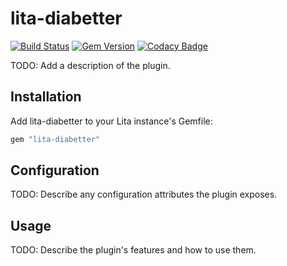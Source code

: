 # lita-diabetter

[![Build Status][travis-img]][travis-url]
[![Gem Version][gem-img]][gem-url]
[![Codacy Badge][codacy-img]][codacy-url]

TODO: Add a description of the plugin.

## Installation

Add lita-diabetter to your Lita instance's Gemfile:

``` ruby
gem "lita-diabetter"
```

## Configuration

TODO: Describe any configuration attributes the plugin exposes.

## Usage

TODO: Describe the plugin's features and how to use them.


[travis-url]: https://travis-ci.org/cascer1/lita-diabetter.png?branch=master
[travis-img]: https://travis-ci.org/cascer1/lita-diabetter
[gem-url]: https://badge.fury.io/rb/lita-diabetter.svg
[gem-img]: https://badge.fury.io/rb/lita-diabetter
[codacy-url]: https://www.codacy.com/app/cascer1/lita-diabetter?utm_source=github.com&amp;utm_medium=referral&amp;utm_content=cascer1/lita-diabetter&amp;utm_campaign=Badge_Grade
[codacy-img]: https://api.codacy.com/project/badge/Grade/218ed88601a243ccae18e98e590b622d
